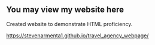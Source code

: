 ## You may view my website here
Created website to demonstrate HTML proficiency. 

https://stevenarmenta1.github.io/travel_agency_webpage/
